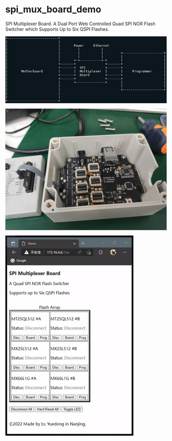 # spi_mux_board_demo
SPI Multiplexer Board. A Dual Port Web Controlled Quad SPI NOR Flash Switcher which Supports Up to Six QSPI Flashes.

![ascii_art_diagram](https://github.com/lydasia/spi_mux_board_demo/raw/main/image/ascii_art_diagram.png)

![board_port](https://github.com/lydasia/spi_mux_board_demo/raw/main/image/board_port.jpg)

![demo_web](https://github.com/lydasia/spi_mux_board_demo/raw/main/image/demo_web.gif)
